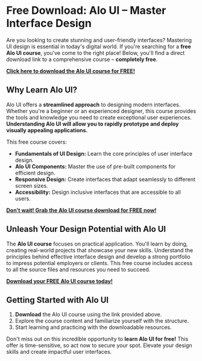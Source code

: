 # Free Download: Alo UI – Master Interface Design

Are you looking to create stunning and user-friendly interfaces? Mastering UI design is essential in today's digital world. If you're searching for a **free Alo UI course**, you've come to the right place! Below, you'll find a direct download link to a comprehensive course – **completely free**.

[**Click here to download the Alo UI course for FREE!**](https://udemywork.com/alo-ui)

## Why Learn Alo UI?

Alo UI offers a **streamlined approach** to designing modern interfaces. Whether you're a beginner or an experienced designer, this course provides the tools and knowledge you need to create exceptional user experiences. **Understanding Alo UI will allow you to rapidly prototype and deploy visually appealing applications.**

This free course covers:
*   **Fundamentals of UI Design:** Learn the core principles of user interface design.
*   **Alo UI Components:** Master the use of pre-built components for efficient design.
*   **Responsive Design:** Create interfaces that adapt seamlessly to different screen sizes.
*   **Accessibility:** Design inclusive interfaces that are accessible to all users.

[**Don’t wait! Grab the Alo UI course download for FREE now!**](https://udemywork.com/alo-ui)

## Unleash Your Design Potential with Alo UI

The **Alo UI course** focuses on practical application. You'll learn by doing, creating real-world projects that showcase your new skills. Understand the principles behind effective interface design and develop a strong portfolio to impress potential employers or clients. This free course includes access to all the source files and resources you need to succeed.

[**Download your FREE Alo UI course today!**](https://udemywork.com/alo-ui)

## Getting Started with Alo UI

1.  **Download** the Alo UI course using the link provided above.
2.  Explore the course content and familiarize yourself with the structure.
3.  Start learning and practicing with the downloadable resources.

Don't miss out on this incredible opportunity to **learn Alo UI for free!** This offer is time-sensitive, so act now to secure your spot. Elevate your design skills and create impactful user interfaces.
